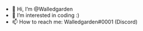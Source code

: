 - 👋 Hi, I’m @Walledgarden
- 👀 I’m interested in coding :)
- 📫 How to reach me: Walledgarden#0001 (Discord)

<!---
Walledgarden/Walledgarden is a ✨ special ✨ repository because its `README.md` (this file) appears on your GitHub profile.
You can click the Preview link to take a look at your changes.
--->
